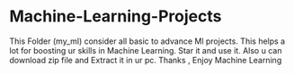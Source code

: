 # Machine-Learning-Projects
This Folder (my_ml) consider all basic to advance Ml projects.
This helps a lot for boosting ur skills in Machine Learning.
Star it and use it.
Also u can download zip file and Extract it in ur pc.
Thanks , Enjoy Machine Learning
